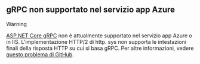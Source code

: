 ## <a name="grpc-not-supported-on-azure-app-service"></a>gRPC non supportato nel servizio app Azure

> [!WARNING]
> [ASP.NET Core gRPC](xref:grpc/index) non è attualmente supportato nel servizio app Azure o in IIS. L'implementazione HTTP/2 di http. sys non supporta le intestazioni finali della risposta HTTP su cui si basa gRPC. Per altre informazioni, vedere [questo problema di GitHub](https://github.com/dotnet/AspNetCore/issues/9020).
